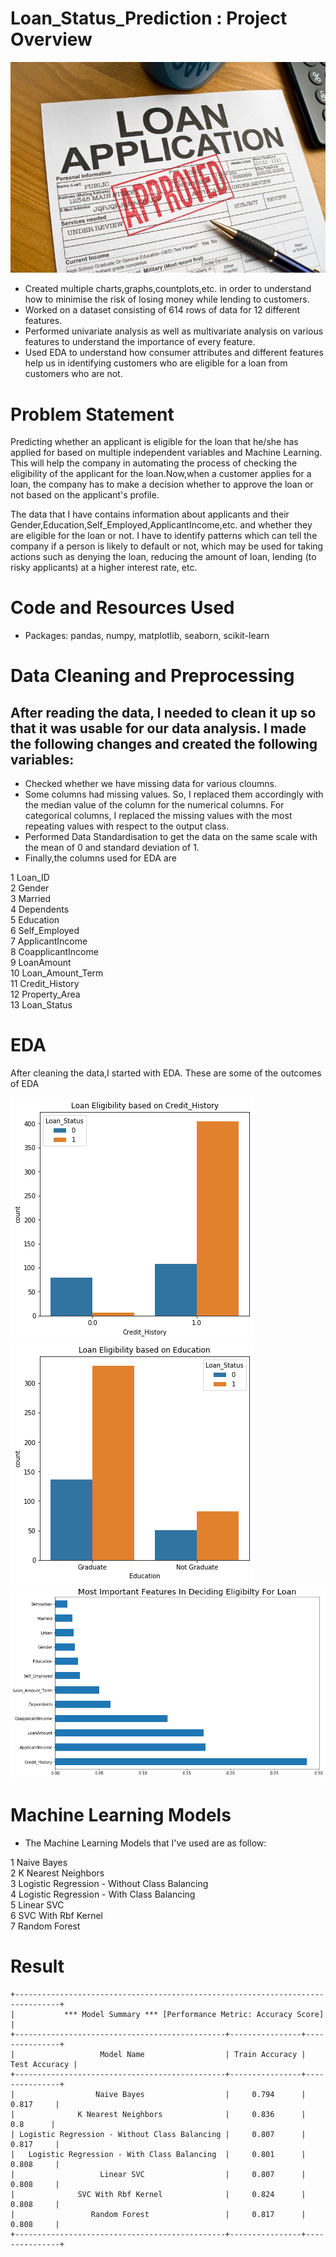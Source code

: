 # Loan_Status_Prediction : Project Overview
![loan_status](https://github.com/Rahul713713/Loan_Status_Prediction/blob/main/loan_status.jpeg "Loan Status Prediction")
- Created multiple charts,graphs,countplots,etc. in order to understand how to minimise the risk of losing money while lending to customers.
- Worked on a dataset consisting of 614 rows of data for 12 different features.
- Performed univariate analysis as well as multivariate analysis on various features to understand the importance of every feature.
- Used EDA to understand how consumer attributes and different features help us in identifying customers who are eligible for a loan from customers who are not.

# Problem Statement
Predicting whether an applicant is eligible for the loan that he/she has applied for based on multiple independent variables and Machine Learning. This will help the company in automating the process of checking the eligibility of the applicant for the loan.Now,when a customer applies for a loan, the company has to make a decision whether to approve the loan or not based on the applicant's profile. 

The data that I have contains information about applicants and their Gender,Education,Self_Employed,ApplicantIncome,etc. and whether they are eligible for the loan or not. I have to identify patterns which can tell the company if a person is likely to default or not, which may be used for taking actions such as denying the loan, reducing the amount of loan, lending (to risky applicants) at a higher interest rate, etc.

# Code and Resources Used
- Packages: pandas, numpy, matplotlib, seaborn, scikit-learn

# Data Cleaning and Preprocessing
## After reading the data, I needed to clean it up so that it was usable for our data analysis. I made the following changes and created the following variables:
- Checked whether we have missing data for various cloumns.
- Some columns had missing values. So, I replaced them accordingly with the median value of the column for the numerical columns. For categorical columns, I replaced the missing values with the most repeating values with respect to the output class. 
- Performed Data Standardisation to get the data on the same scale with the mean of 0 and standard deviation of 1.
- Finally,the columns used for EDA are

 1   Loan_ID             
 2   Gender              
 3   Married             
 4   Dependents          
 5   Education           
 6   Self_Employed       
 7   ApplicantIncome     
 8   CoapplicantIncome  
 9   LoanAmount         
 10  Loan_Amount_Term   
 11  Credit_History     
 12  Property_Area       
 13  Loan_Status        

# EDA
After cleaning the data,I started with EDA. These are some of the outcomes of EDA 

![loan_status](https://github.com/Rahul713713/Loan_Status_Prediction/blob/main/loan_eligibilty_based_on_credit_history.png "loan_eligibilty_based_on_credit_history")
![loan_status](https://github.com/Rahul713713/Loan_Status_Prediction/blob/main/loan_eligibilty_based_on_education.png "loan_eligibilty_based_on_education")
![loan_status](https://github.com/Rahul713713/Loan_Status_Prediction/blob/main/most_important_features.png "most_important_features")

# Machine Learning Models
- The Machine Learning Models that I've used are as follow:

 1   Naive Bayes             
 2   K Nearest Neighbors              
 3   Logistic Regression - Without Class Balancing             
 4   Logistic Regression - With Class Balancing          
 5   Linear SVC           
 6   SVC With Rbf Kernel      
 7   Random Forest  

# Result
    +--------------------------------------------------------------------------------+
    |           *** Model Summary *** [Performance Metric: Accuracy Score]           |
    +-----------------------------------------------+----------------+---------------+
    |                   Model Name                  | Train Accuracy | Test Accuracy |
    +-----------------------------------------------+----------------+---------------+
    |                  Naive Bayes                  |     0.794      |     0.817     |
    |              K Nearest Neighbors              |     0.836      |      0.8      |
    | Logistic Regression - Without Class Balancing |     0.807      |     0.817     |
    |   Logistic Regression - With Class Balancing  |     0.801      |     0.808     |
    |                   Linear SVC                  |     0.807      |     0.808     |
    |              SVC With Rbf Kernel              |     0.824      |     0.808     |
    |                 Random Forest                 |     0.817      |     0.808     |
    +-----------------------------------------------+----------------+---------------+

